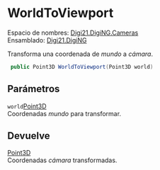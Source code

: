 # WorldToViewport

Espacio de nombres: [Digi21.DigiNG.Cameras](/digi3d-net/programacion/.net/referencia/digi21.diging/digi21.diging.cameras/)\
Ensamblado: [Digi21.DigiNG](/digi3d-net/programacion/.net/referencia/digi21.diging.plugin/digi21.diging/)

Transforma una coordenada de _mundo_ a _cámara_.

```csharp
 public Point3D WorldToViewport(Point3D world)
```

## Parámetros

`world`[Point3D](/digi3d-net/programacion/.net/referencia/digi21.diging/digi21.math/clases/point3d.md)\
Coordenadas _mundo_ para transformar.

## Devuelve

[Point3D](/digi3d-net/programacion/.net/referencia/digi21.diging/digi21.math/clases/point3d.md)\
Coordenadas _cámara_ transformadas.

